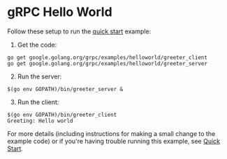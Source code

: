 # gRPC Hello World

Follow these setup to run the [quick start][] example:

1. Get the code:

```console
go get google.golang.org/grpc/examples/helloworld/greeter_client
go get google.golang.org/grpc/examples/helloworld/greeter_server
```

2. Run the server:

```console
$(go env GOPATH)/bin/greeter_server &
```

3. Run the client:

```console
$(go env GOPATH)/bin/greeter_client
Greeting: Hello world
```

For more details (including instructions for making a small change to the
example code) or if you're having trouble running this example, see [Quick
Start][].

[quick start]: https://grpc.io/docs/languages/go/quickstart
